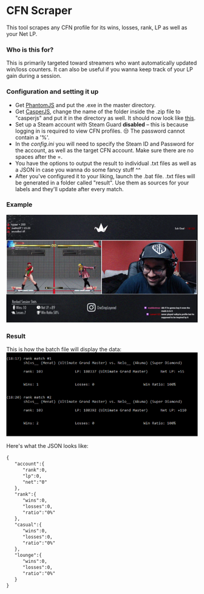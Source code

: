 # CFN Scraper
This tool scrapes any CFN profile for its wins, losses, rank, LP as well as your Net LP.

### Who is this for? 
This is primarily targeted toward streamers who want automatically updated win/loss counters. It can also be useful if you wanna keep track of your LP gain during a session.

### Configuration and setting it up

* Get [PhantomJS](https://phantomjs.org/download.html) and put the .exe in the master directory. 
* Get [CasperJS](http://casperjs.org/), change the name of the folder inside the .zip file to "casperjs" and put it in the directory as well. It should now look like [this](showcase/folder-structure.jpg? "folder-structure").
* Set up a Steam account with Steam Guard **disabled** – this is because logging in is required to view CFN profiles. :unamused: 
  The password cannot contain a '%'.
* In the _config.ini_ you will need to specify the Steam ID and Password for the account, as well as the target CFN account. Make sure there are no spaces after the =.
* You have the options to output the result to individual .txt files as well as a JSON in case you wanna do some fancy stuff ^^
* After you've configured it to your liking, launch the .bat file. .txt files will be generated in a folder called "result". Use them as sources for your labels and they'll update after every match.

### Example

![stream](showcase/streamexample2.gif?raw=true "streamshowcase")

### Result

This is how the batch file will display the data:
![screenshot](showcase/screenie.gif?raw=true "screenshot")


Here's what the JSON looks like:
```
{
   "account":{
      "rank":0,
      "lp":0,
      "net":"0"
   },
   "rank":{
      "wins":0,
      "losses":0,
      "ratio":"0%"
   },
   "casual":{
      "wins":0,
      "losses":0,
      "ratio":"0%"
   },
   "lounge":{
      "wins":0,
      "losses":0,
      "ratio":"0%"
   }
}
```
